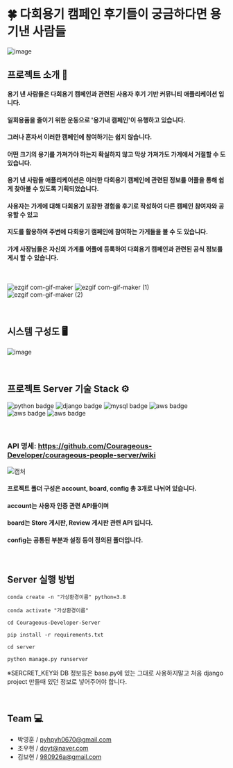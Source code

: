 # 🍀 다회용기 캠페인 후기들이 궁금하다면 용기낸 사람들
![image](https://user-images.githubusercontent.com/55770848/132479866-83b5d1e9-545e-43f4-8a4a-516c0b034aca.png)



## 프로젝트 소개 🔎

#### 용기 낸 사람들은 다회용기 캠페인과 관련된 사용자 후기 기반 커뮤니티 애플리케이션 입니다.
#### 일회용품을 줄이기 위한 운동으로 '용기내 캠페인'이 유행하고 있습니다.
#### 그러나 혼자서 이러한 캠페인에 참여하기는 쉽지 않습니다.
#### 어떤 크기의 용기를 가져가야 하는지 확실하지 않고 막상 가져가도 가게에서 거절할 수 도 있습니다.

#### 용기 낸 사람들 애플리케이션은 이러한 다회용기 캠페인에 관련된 정보를 어플을 통해 쉽게 찾아볼 수 있도록 기획되었습니다.
#### 사용자는 가게에 대해 다회용기 포장한 경험을 후기로 작성하여 다른 캠페인 참여자와 공유할 수 있고
#### 지도를 활용하여 주변에 다회용기 캠페인에 참여하는 가게들을 볼 수 도 있습니다.
#### 가게 사장님들은 자신의 가게를 어플에 등록하여 다회용기 캠페인과 관련된 공식 정보를 게시 할 수 있습니다.


<br/>

![ezgif com-gif-maker](https://user-images.githubusercontent.com/55652627/142833101-de7eecbe-ad39-47d1-ac29-33a4912cd621.gif)
![ezgif com-gif-maker (1)](https://user-images.githubusercontent.com/55652627/142834449-e7061d94-5c78-450e-b031-dce750156c2f.gif)
![ezgif com-gif-maker (2)](https://user-images.githubusercontent.com/55652627/142834982-e1ef6e00-f97b-4f11-ab93-1e92bf24cd95.gif)

<br/>

## 시스템 구성도 🖥️
![image](https://user-images.githubusercontent.com/55652627/142833647-1397b8c8-5929-4a18-b8af-75d38893a7ca.png)


<br/>

## 프로젝트 Server 기술 Stack ⚙️
![python badge](https://img.shields.io/badge/Python-v3.8-4479A1?style=flat-square&logo=Python&logoColor=white)
![django badge](https://img.shields.io/badge/Django-092E20?style=flat-square&logo=Django&logoColor=white)
![mysql badge](http://img.shields.io/badge/MySQL-v8.0.21-4479A1?style=flat-square&logo=MySQL&logoColor=white)
![aws badge](http://img.shields.io/badge/AWS-EC2-FF9900?style=flat-square&logo=AmazonAWS&logoColor=white)
![aws badge](http://img.shields.io/badge/AWS-RDS-blue?style=flat-square&logo=AmazonAWS&logoColor=white)
![aws badge](http://img.shields.io/badge/AWS-S3-red?style=flat-square&logo=AmazonAWS&logoColor=white)

<br/>

### API 명세: https://github.com/Courageous-Developer/courageous-people-server/wiki

![캡처](https://user-images.githubusercontent.com/55652627/140618412-08a29f20-ad4b-4bf7-bc49-2e1c031d3f3b.JPG)

#### 프로젝트 폴더 구성은 account, board, config 총 3개로 나뉘어 있습니다.
#### account는 사용자 인증 관련 API들이며
#### board는 Store 게시판, Review 게시판 관련 API 입니다.
#### config는 공통된 부분과 설정 등이 정의된 폴더입니다.

<br/>

## Server 실행 방법
```
conda create -n "가상환경이름" python=3.8
```
```
conda activate "가상환경이름"
```
```
cd Courageous-Developer-Server
```
```
pip install -r requirements.txt
```
```
cd server
```
```
python manage.py runserver
```
※SERCRET_KEY와 DB 정보등은 base.py에 있는 그대로 사용하지말고 처음 django project 만들때 있던 정보로 넣어주어야 합니다.

<br/>

## Team 💻

* 박영훈 / pyhpyh0670@gmail.com
* 조우현 / doyt@naver.com
* 김보현 / 980926a@gmail.com
